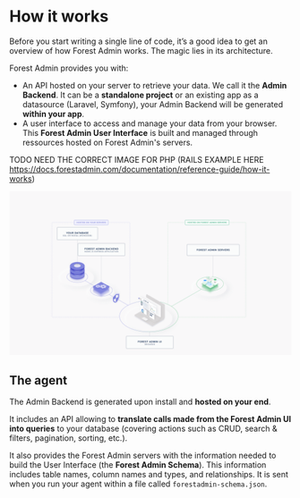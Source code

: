 # How it works

Before you start writing a single line of code, it’s a good idea to get an overview of how Forest Admin works. The magic lies in its architecture.

Forest Admin provides you with:

- An API hosted on your server to retrieve your data. We call it the **Admin Backend**. It can be a **standalone project** or an existing app as a datasource (Laravel, Symfony), your Admin Backend will be generated **within your app**.
- A user interface to access and manage your data from your browser. This **Forest Admin User Interface** is built and managed through ressources hosted on Forest Admin's servers.






TODO NEED THE CORRECT IMAGE FOR PHP (RAILS EXAMPLE HERE https://docs.forestadmin.com/documentation/reference-guide/how-it-works)

![The agent is a Node.JS REST API hosted on your servers](../assets/how-it-work-architecture.png)



## The agent

The Admin Backend is generated upon install and **hosted on your end**.

It includes an API allowing to **translate calls made from the Forest Admin UI into queries** to your database (covering actions such as CRUD, search & filters, pagination, sorting, etc.).

It also provides the Forest Admin servers with the information needed to build the User Interface (the **Forest Admin Schema**). This information includes table names, column names and types, and relationships. It is sent when you run your agent within a file called `forestadmin-schema.json`.
